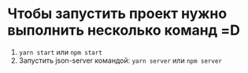 # Чтобы запустить проект нужно выполнить несколько команд =D

1. `yarn start` или `npm start`
2. Запустить json-server командой: `yarn server` или `npm server`
